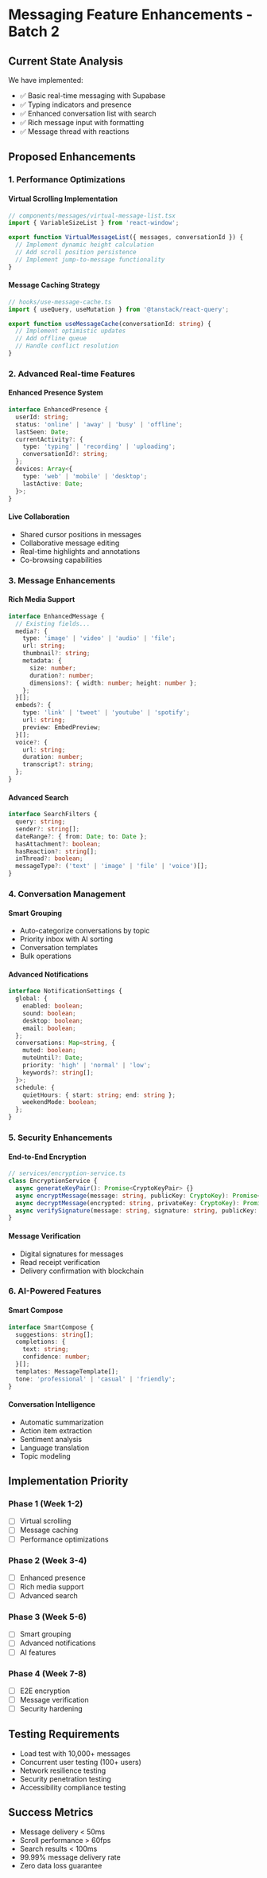 # Messaging Feature Enhancements - Batch 2

## Current State Analysis
We have implemented:
- ✅ Basic real-time messaging with Supabase
- ✅ Typing indicators and presence
- ✅ Enhanced conversation list with search
- ✅ Rich message input with formatting
- ✅ Message thread with reactions

## Proposed Enhancements

### 1. Performance Optimizations

#### Virtual Scrolling Implementation
```typescript
// components/messages/virtual-message-list.tsx
import { VariableSizeList } from 'react-window';

export function VirtualMessageList({ messages, conversationId }) {
  // Implement dynamic height calculation
  // Add scroll position persistence
  // Implement jump-to-message functionality
}
```

#### Message Caching Strategy
```typescript
// hooks/use-message-cache.ts
import { useQuery, useMutation } from '@tanstack/react-query';

export function useMessageCache(conversationId: string) {
  // Implement optimistic updates
  // Add offline queue
  // Handle conflict resolution
}
```

### 2. Advanced Real-time Features

#### Enhanced Presence System
```typescript
interface EnhancedPresence {
  userId: string;
  status: 'online' | 'away' | 'busy' | 'offline';
  lastSeen: Date;
  currentActivity?: {
    type: 'typing' | 'recording' | 'uploading';
    conversationId?: string;
  };
  devices: Array<{
    type: 'web' | 'mobile' | 'desktop';
    lastActive: Date;
  }>;
}
```

#### Live Collaboration
- Shared cursor positions in messages
- Collaborative message editing
- Real-time highlights and annotations
- Co-browsing capabilities

### 3. Message Enhancements

#### Rich Media Support
```typescript
interface EnhancedMessage {
  // Existing fields...
  media?: {
    type: 'image' | 'video' | 'audio' | 'file';
    url: string;
    thumbnail?: string;
    metadata: {
      size: number;
      duration?: number;
      dimensions?: { width: number; height: number };
    };
  }[];
  embeds?: {
    type: 'link' | 'tweet' | 'youtube' | 'spotify';
    url: string;
    preview: EmbedPreview;
  }[];
  voice?: {
    url: string;
    duration: number;
    transcript?: string;
  };
}
```

#### Advanced Search
```typescript
interface SearchFilters {
  query: string;
  sender?: string[];
  dateRange?: { from: Date; to: Date };
  hasAttachment?: boolean;
  hasReaction?: string[];
  inThread?: boolean;
  messageType?: ('text' | 'image' | 'file' | 'voice')[];
}
```

### 4. Conversation Management

#### Smart Grouping
- Auto-categorize conversations by topic
- Priority inbox with AI sorting
- Conversation templates
- Bulk operations

#### Advanced Notifications
```typescript
interface NotificationSettings {
  global: {
    enabled: boolean;
    sound: boolean;
    desktop: boolean;
    email: boolean;
  };
  conversations: Map<string, {
    muted: boolean;
    muteUntil?: Date;
    priority: 'high' | 'normal' | 'low';
    keywords?: string[];
  }>;
  schedule: {
    quietHours: { start: string; end: string };
    weekendMode: boolean;
  };
}
```

### 5. Security Enhancements

#### End-to-End Encryption
```typescript
// services/encryption-service.ts
class EncryptionService {
  async generateKeyPair(): Promise<CryptoKeyPair> {}
  async encryptMessage(message: string, publicKey: CryptoKey): Promise<string> {}
  async decryptMessage(encrypted: string, privateKey: CryptoKey): Promise<string> {}
  async verifySignature(message: string, signature: string, publicKey: CryptoKey): Promise<boolean> {}
}
```

#### Message Verification
- Digital signatures for messages
- Read receipt verification
- Delivery confirmation with blockchain

### 6. AI-Powered Features

#### Smart Compose
```typescript
interface SmartCompose {
  suggestions: string[];
  completions: {
    text: string;
    confidence: number;
  }[];
  templates: MessageTemplate[];
  tone: 'professional' | 'casual' | 'friendly';
}
```

#### Conversation Intelligence
- Automatic summarization
- Action item extraction
- Sentiment analysis
- Language translation
- Topic modeling

## Implementation Priority

### Phase 1 (Week 1-2)
- [ ] Virtual scrolling
- [ ] Message caching
- [ ] Performance optimizations

### Phase 2 (Week 3-4)
- [ ] Enhanced presence
- [ ] Rich media support
- [ ] Advanced search

### Phase 3 (Week 5-6)
- [ ] Smart grouping
- [ ] Advanced notifications
- [ ] AI features

### Phase 4 (Week 7-8)
- [ ] E2E encryption
- [ ] Message verification
- [ ] Security hardening

## Testing Requirements
- Load test with 10,000+ messages
- Concurrent user testing (100+ users)
- Network resilience testing
- Security penetration testing
- Accessibility compliance testing

## Success Metrics
- Message delivery < 50ms
- Scroll performance > 60fps
- Search results < 100ms
- 99.99% message delivery rate
- Zero data loss guarantee
